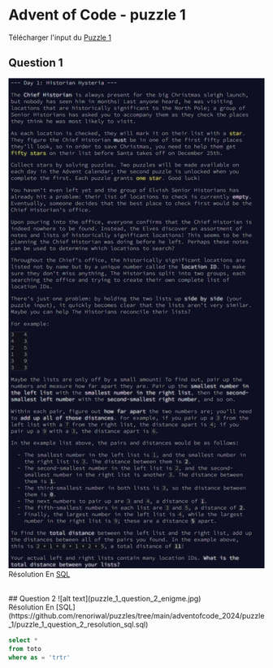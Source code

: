 # Advent of Code - puzzle 1

Télécharger l'input du [Puzzle 1](https://github.com/renoriwal/puzzles/tree/main/adventofcode_2024/puzzle_1/puzzle_1_input.txt)

## Question 1

![alt text](puzzle_1_question_1_enigme.jpg)
<br>
Résolution En [SQL](https://github.com/renoriwal/puzzles/tree/main/adventofcode_2024/puzzle_1/puzzle_1_question_1_resolution_sql.sql)

<br>
## Question 2
![alt text](puzzle_1_question_2_enigme.jpg)
<br>
Résolution En [SQL](https://github.com/renoriwal/puzzles/tree/main/adventofcode_2024/puzzle_1/puzzle_1_question_2_resolution_sql.sql)

```sql
select *
from toto
where as = 'trtr'
```